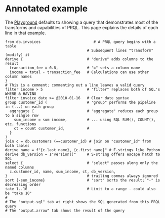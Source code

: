 # Annotated example

The [Playground](https://prql-lang.org/playground) defaults to showing a query
that demonstrates most of the transforms and capabilities of PRQL. This page
explains the details of each line in that example.

<!--
  This is the full query from the Playground. It needs to be explained line by line
  It is not currently linked into the SUMMARY.md page
-->

```prql no-eval
from db.invoices                        # A PRQL query begins with a table
                                     # Subsequent lines "transform" (modify) it
derive {                             # "derive" adds columns to the result
  transaction_fee = 0.8,             # "=" sets a column name
  income = total - transaction_fee   # Calculations can use other column names
}
# This is a comment; commenting out a line leaves a valid query
filter income > 5                    # "filter" replaces both of SQL's WHERE & HAVING
filter invoice_date >= @2010-01-16   # Clear date syntax
group customer_id (                  # "group" performs the pipeline in (...) on each group
  aggregate {                        # "aggregate" reduces each group to a single row
    sum_income = sum income,         # ... using SQL SUM(), COUNT(), etc. functions
    ct = count customer_id,          #
  }
)
join c = db.customers (==customer_id) # join on "customer_id" from both tables
derive name = f"{c.last_name}, {c.first_name}" # F-strings like Python
derive db_version = s"version()"     # S-string offers escape hatch to SQL
select {                             # "select" passes along only the named columns
  c.customer_id, name, sum_income, ct, db_version,
}                                    # trailing commas always ignored
sort {-sum_income}                   # "sort" sorts the result; "-" is decreasing order
take 1..10                           # Limit to a range - could also be "take 10"
#
# The "output.sql" tab at right shows the SQL generated from this PRQL query
# The "output.arrow" tab shows the result of the query
```
